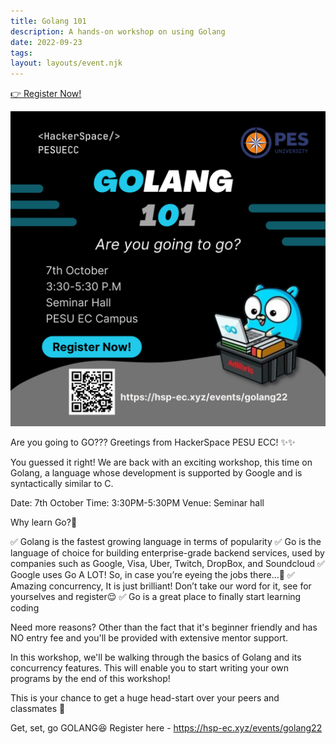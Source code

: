 ```yaml
---
title: Golang 101
description: A hands-on workshop on using Golang
date: 2022-09-23
tags:
layout: layouts/event.njk
---
```


<section class="p-index_links_link">
    <a href="https://forms.gle/ztVkaGFWnZd42qby8" class="c-gradient-link"> 👉 Register Now! </a>
</section>

![](/static/images/golang22/golang22_poster.png)

Are you going to GO???
Greetings from HackerSpace PESU ECC! ✨✨

You guessed it right! We are back with an exciting workshop, this time on Golang, a language whose development is supported by Google and is syntactically similar to C.

Date: 7th October
Time: 3:30PM-5:30PM
Venue: Seminar hall

Why learn Go?🤔

✅ Golang is the fastest growing language in terms of popularity
✅ Go is the language of choice for building enterprise-grade backend services, used by companies such as Google, Visa, Uber, Twitch, DropBox, and Soundcloud
✅ Google uses Go A LOT! So, in case you’re eyeing the jobs there…👀
✅ Amazing concurrency, It is just brilliant! Don’t take our word for it, see for yourselves and register😌
✅ Go is a great place to finally start learning coding

Need more reasons?
Other than the fact that it's beginner friendly and has NO entry fee and you'll be provided with extensive mentor support.

In this workshop, we'll be walking through the basics of Golang and its concurrency features. This will enable you to start writing your own programs by the end of this workshop!

This is your chance to get a huge head-start over your peers and classmates 🤫

Get, set, go GOLANG😆
Register here -
https://hsp-ec.xyz/events/golang22
